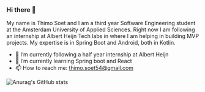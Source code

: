 ### Hi there 👋

My name is Thimo Soet and I am a third year Software Engineering student at the Amsterdam University of Applied Sciences. Right now I am following an internship at Albert Heijn Tech labs in where I am helping in building MVP projects. My expertise is in Spring Boot and Android, both in Kotlin.


- 🔭 I’m currently following a half year internship at Albert Heijn
- 🌱 I’m currently learning Spring boot and React
- 📫 How to reach me: thimo.soet54@gmail.com

![Anurag's GitHub stats](https://github-readme-stats.vercel.app/api?username=tsoetje&count_private=true&show_icons=true&theme=dark)
